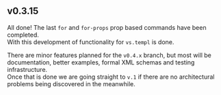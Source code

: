 ## v0.3.15

All done! The last `for` and `for-props` prop based commands have been completed.  
With this development of functionality for `vs.templ` is done.

There are minor features planned for the `v0.4.x` branch, but most will be documentation, better examples, formal XML schemas and testing infrastructure.  
Once that is done we are going straight to `v.1` if there are no architectural problems being discovered in the meanwhile.
